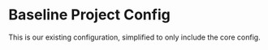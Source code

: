 # Baseline Project Config

This is our existing configuration, simplified to only include the core config.
